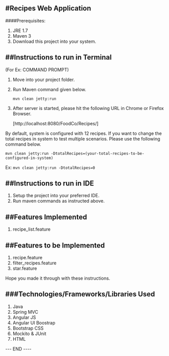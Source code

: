 
#Recipes Web Application 
-------------------------

####Prerequisites:
 1. JRE 1.7
 2. Maven 3
 3. Download this project into your system.
 
##Instructions to run in Terminal
---------------------------------
(For Ex: COMMAND PROMPT)

1. Move into your project folder.
2. Run Maven command given below.

   `mvn clean jetty:run`

3. After server is started, please hit the following URL in Chrome or Firefox Browser.

   [http://localhost:8080/FoodCo/Recipes/]
   
By default, system is configured with 12 recipes. If you want to change the total recipes in system to test multiple scenarios. 
Please use the following command below.

  `mvn clean jetty:run -DtotalRecipes=(your-total-recipes-to-be-configured-in-system)`
  
  Ex:
  `mvn clean jetty:run -DtotalRecipes=0`

##Instructions to run in IDE
----------------------------
1. Setup the project into your preferred IDE.
2. Run maven commands as instructed above.

##Features Implemented
----------------------
1. recipe_list.feature

##Features to be Implemented
----------------------------
1. recipe.feature
2. filter_recipes.feature
3. star.feature

Hope you made it through with these instructions.

###Technologies/Frameworks/Libraries Used
---------------------------------------
1. Java
2. Spring MVC
3. Angular JS
4. Angular UI Boostrap
5. Bootstrap CSS
6. Mockito & JUnit
7. HTML

--- END ----
   

 

